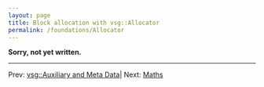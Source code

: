 ```yaml
---
layout: page
title: Block allocation with vsg::Allocator
permalink: /foundations/Allocator
---
```



**Sorry, not yet written.**


---

Prev: [vsg::Auxiliary and Meta Data](Auxiliary_and_Meta_Data.md)| Next: [Maths](Maths.md)


